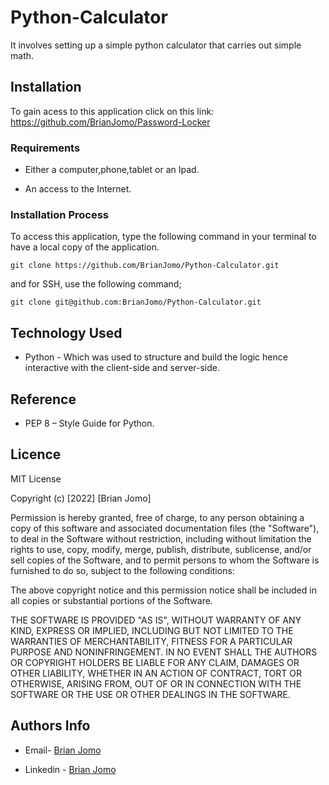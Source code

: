 # Python-Calculator
It involves setting up a simple python calculator that carries out simple math.

## Installation

To gain acess to this application click on this link: https://github.com/BrianJomo/Password-Locker

### Requirements

* Either a computer,phone,tablet or an Ipad.

* An access to the Internet.

### Installation Process

To access this application, type the following command in your terminal to have a local copy of the application.
```
git clone https://github.com/BrianJomo/Python-Calculator.git
```
and for SSH, use the following command;
```
git clone git@github.com:BrianJomo/Python-Calculator.git
```
## Technology Used

* Python - Which was used to structure and build the logic hence interactive with the client-side and server-side.

## Reference

* PEP 8 – Style Guide for Python.

## Licence

MIT License

Copyright (c) [2022] [Brian Jomo]

Permission is hereby granted, free of charge, to any person obtaining a copy
of this software and associated documentation files (the "Software"), to deal
in the Software without restriction, including without limitation the rights
to use, copy, modify, merge, publish, distribute, sublicense, and/or sell
copies of the Software, and to permit persons to whom the Software is
furnished to do so, subject to the following conditions:

The above copyright notice and this permission notice shall be included in all
copies or substantial portions of the Software.

THE SOFTWARE IS PROVIDED "AS IS", WITHOUT WARRANTY OF ANY KIND, EXPRESS OR
IMPLIED, INCLUDING BUT NOT LIMITED TO THE WARRANTIES OF MERCHANTABILITY,
FITNESS FOR A PARTICULAR PURPOSE AND NONINFRINGEMENT. IN NO EVENT SHALL THE
AUTHORS OR COPYRIGHT HOLDERS BE LIABLE FOR ANY CLAIM, DAMAGES OR OTHER
LIABILITY, WHETHER IN AN ACTION OF CONTRACT, TORT OR OTHERWISE, ARISING FROM,
OUT OF OR IN CONNECTION WITH THE SOFTWARE OR THE USE OR OTHER DEALINGS IN THE
SOFTWARE.

## Authors Info

-   Email- [Brian Jomo](mailto:Brianofficial39@gmail.com)

-   Linkedin - [Brian Jomo](https://www.linkedin.com/in/brian-jomo/)
